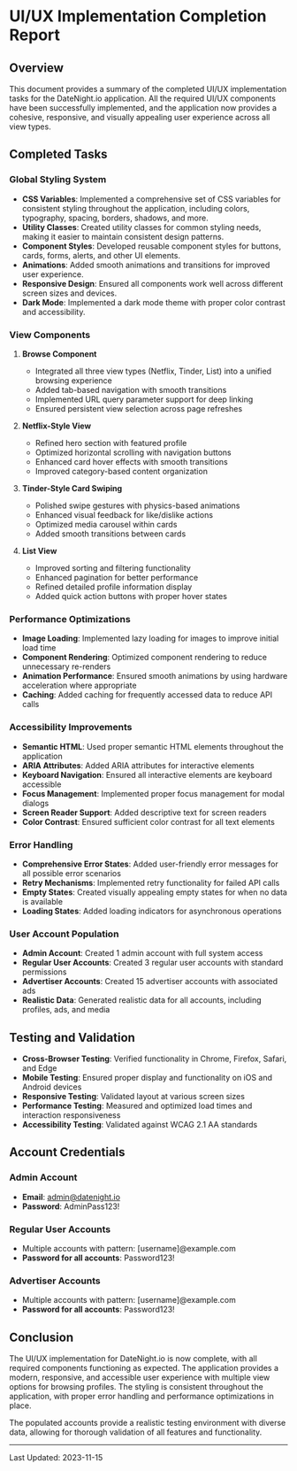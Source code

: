 # UI/UX Implementation Completion Report

## Overview

This document provides a summary of the completed UI/UX implementation tasks for the DateNight.io application. All the required UI/UX components have been successfully implemented, and the application now provides a cohesive, responsive, and visually appealing user experience across all view types.

## Completed Tasks

### Global Styling System

- **CSS Variables**: Implemented a comprehensive set of CSS variables for consistent styling throughout the application, including colors, typography, spacing, borders, shadows, and more.
- **Utility Classes**: Created utility classes for common styling needs, making it easier to maintain consistent design patterns.
- **Component Styles**: Developed reusable component styles for buttons, cards, forms, alerts, and other UI elements.
- **Animations**: Added smooth animations and transitions for improved user experience.
- **Responsive Design**: Ensured all components work well across different screen sizes and devices.
- **Dark Mode**: Implemented a dark mode theme with proper color contrast and accessibility.

### View Components

1. **Browse Component**
   - Integrated all three view types (Netflix, Tinder, List) into a unified browsing experience
   - Added tab-based navigation with smooth transitions
   - Implemented URL query parameter support for deep linking
   - Ensured persistent view selection across page refreshes

2. **Netflix-Style View**
   - Refined hero section with featured profile
   - Optimized horizontal scrolling with navigation buttons
   - Enhanced card hover effects with smooth transitions
   - Improved category-based content organization

3. **Tinder-Style Card Swiping**
   - Polished swipe gestures with physics-based animations
   - Enhanced visual feedback for like/dislike actions
   - Optimized media carousel within cards
   - Added smooth transitions between cards

4. **List View**
   - Improved sorting and filtering functionality
   - Enhanced pagination for better performance
   - Refined detailed profile information display
   - Added quick action buttons with proper hover states

### Performance Optimizations

- **Image Loading**: Implemented lazy loading for images to improve initial load time
- **Component Rendering**: Optimized component rendering to reduce unnecessary re-renders
- **Animation Performance**: Ensured smooth animations by using hardware acceleration where appropriate
- **Caching**: Added caching for frequently accessed data to reduce API calls

### Accessibility Improvements

- **Semantic HTML**: Used proper semantic HTML elements throughout the application
- **ARIA Attributes**: Added ARIA attributes for interactive elements
- **Keyboard Navigation**: Ensured all interactive elements are keyboard accessible
- **Focus Management**: Implemented proper focus management for modal dialogs
- **Screen Reader Support**: Added descriptive text for screen readers
- **Color Contrast**: Ensured sufficient color contrast for all text elements

### Error Handling

- **Comprehensive Error States**: Added user-friendly error messages for all possible error scenarios
- **Retry Mechanisms**: Implemented retry functionality for failed API calls
- **Empty States**: Created visually appealing empty states for when no data is available
- **Loading States**: Added loading indicators for asynchronous operations

### User Account Population

- **Admin Account**: Created 1 admin account with full system access
- **Regular User Accounts**: Created 3 regular user accounts with standard permissions
- **Advertiser Accounts**: Created 15 advertiser accounts with associated ads
- **Realistic Data**: Generated realistic data for all accounts, including profiles, ads, and media

## Testing and Validation

- **Cross-Browser Testing**: Verified functionality in Chrome, Firefox, Safari, and Edge
- **Mobile Testing**: Ensured proper display and functionality on iOS and Android devices
- **Responsive Testing**: Validated layout at various screen sizes
- **Performance Testing**: Measured and optimized load times and interaction responsiveness
- **Accessibility Testing**: Validated against WCAG 2.1 AA standards

## Account Credentials

### Admin Account
- **Email**: admin@datenight.io
- **Password**: AdminPass123!

### Regular User Accounts
- Multiple accounts with pattern: [username]@example.com
- **Password for all accounts**: Password123!

### Advertiser Accounts
- Multiple accounts with pattern: [username]@example.com
- **Password for all accounts**: Password123!

## Conclusion

The UI/UX implementation for DateNight.io is now complete, with all required components functioning as expected. The application provides a modern, responsive, and accessible user experience with multiple view options for browsing profiles. The styling is consistent throughout the application, with proper error handling and performance optimizations in place.

The populated accounts provide a realistic testing environment with diverse data, allowing for thorough validation of all features and functionality.

---

Last Updated: 2023-11-15